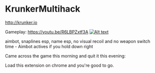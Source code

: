 # KrunkerMultihack
http://krunker.io


Gameplay: https://youtu.be/R6LBPZxtf3A
[![Alt text](https://img.youtube.com/vi/R6LBPZxtf3A/0.jpg)](https://www.youtube.com/watch?v=R6LBPZxtf3A)

aimbot, snaplines esp, name esp, no visual recoil and no weapon switch time - Aimbot actives if you hold down right


Came across the game this morning and quit it this evening: 


Load this extension on chrome and you're good to go.